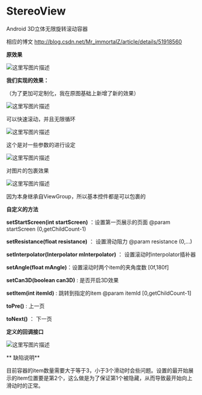 # StereoView
Android 3D立体无限旋转滚动容器

相应的博文 http://blog.csdn.net/Mr_immortalZ/article/details/51918560

**原效果**

![这里写图片描述](http://img.blog.csdn.net/20160715155452050)

**我们实现的效果：**

（为了更加可定制化，我在原图基础上新增了新的效果）

![这里写图片描述](http://img.blog.csdn.net/20160715155726787)

可以快速滚动，并且无限循环

![这里写图片描述](http://img.blog.csdn.net/20160715155812007)

这个是对一些参数的进行设定

![这里写图片描述](http://img.blog.csdn.net/20160715161352623)

对图片的包裹效果

![这里写图片描述](http://img.blog.csdn.net/20160715183949279)

因为本身继承自ViewGroup，所以基本控件都是可以包裹的

**自定义的方法**

**setStartScreen(int startScreen)** ：设置第一页展示的页面 @param startScreen (0,getChildCount-1)

**setResistance(float resistance)** ： 设置滑动阻力  @param resistance (0,...)

**setInterpolator(Interpolator mInterpolator)** ： 设置滚动时interpolator插补器

**setAngle(float mAngle)**：设置滚动时两个item的夹角度数 [0f,180f]

**setCan3D(boolean can3D)** : 是否开启3D效果

**setItem(int itemId)** :  跳转到指定的item @param itemId [0,getChildCount-1]

**toPre()** : 上一页

**toNext()** ： 下一页

**定义的回调接口**

![这里写图片描述](http://img.blog.csdn.net/20160715181619444)


** 缺陷说明**

目前容器的item数量需要大于等于3，小于3个滑动时会些问题。设置的最开始展示的item位置要是第2个，这么做是为了保证第1个被隐藏，从而导致最开始向上滑动时的正常。
